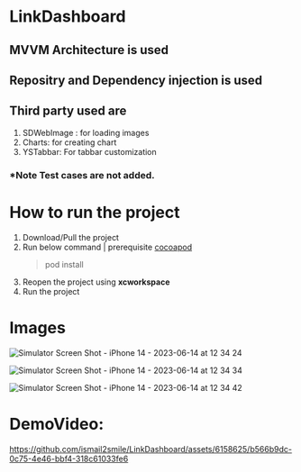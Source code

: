 # LinkDashboard

## MVVM Architecture is used
## Repositry and Dependency injection is used
## Third party used are
  1. SDWebImage : for loading images
  2. Charts: for creating chart
  3. YSTabbar: For tabbar customization

### *Note Test cases are not added.

# How to run the project
1. Download/Pull the project
2. Run below command | prerequisite [cocoapod](https://cocoapods.org/)
    > pod install
3. Reopen the project using **xcworkspace**
4. Run the project

# Images 
![Simulator Screen Shot - iPhone 14 - 2023-06-14 at 12 34 24](https://github.com/ismail2smile/LinkDashboard/assets/6158625/737f860a-f97e-4385-b77f-e5f3e55c927f)

![Simulator Screen Shot - iPhone 14 - 2023-06-14 at 12 34 34](https://github.com/ismail2smile/LinkDashboard/assets/6158625/3a237d78-6d52-4083-af24-938022460840)

![Simulator Screen Shot - iPhone 14 - 2023-06-14 at 12 34 42](https://github.com/ismail2smile/LinkDashboard/assets/6158625/1dc3d850-ba0c-4254-a644-8d058b05c33f)


# DemoVideo:


https://github.com/ismail2smile/LinkDashboard/assets/6158625/b566b9dc-0c75-4e46-bbf4-318c61033fe6


